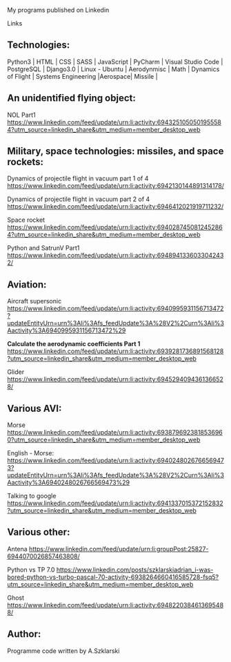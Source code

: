 <p> My programs published on Linkedin </p>
<p> Links </p>

## Technologies:
<p>Python3 | HTML | CSS | SASS | JavaScript | PyCharm | Visual Studio Code | PostgreSQL | Django3.0 | Linux - Ubuntu |
   Aerodynmisc | Math | Dynamics of Flight | Systems Engineering |Aerospace| Missile |</p>

## An unidentified flying object:
NOL Part1
https://www.linkedin.com/feed/update/urn:li:activity:6943251050501955584?utm_source=linkedin_share&utm_medium=member_desktop_web

## Military, space technologies: missiles, and space rockets:
Dynamics of projectile flight in vacuum part 1 of 4
https://www.linkedin.com/feed/update/urn:li:activity:6942130144891314178/

Dynamics of projectile flight in vacuum part 2 of 4
https://www.linkedin.com/feed/update/urn:li:activity:6946412021919711232/

Space rocket 
https://www.linkedin.com/feed/update/urn:li:activity:6940287450812452864?utm_source=linkedin_share&utm_medium=member_desktop_web

Python and SatrunV Part1
https://www.linkedin.com/feed/update/urn:li:activity:6948941336033042432/

## Aviation:
Aircraft supersonic 
https://www.linkedin.com/feed/update/urn:li:activity:6940995931156713472?updateEntityUrn=urn%3Ali%3Afs_feedUpdate%3A%28V2%2Curn%3Ali%3Aactivity%3A6940995931156713472%29

<strong>Calculate the aerodynamic coefficients Part 1</strong>
https://www.linkedin.com/feed/update/urn:li:activity:6939281736891568128?utm_source=linkedin_share&utm_medium=member_desktop_web

Glider
https://www.linkedin.com/feed/update/urn:li:activity:6945294094361366528/

## Various AVI:
Morse
https://www.linkedin.com/feed/update/urn:li:activity:6938796923818536960?utm_source=linkedin_share&utm_medium=member_desktop_web

English - Morse: 
https://www.linkedin.com/feed/update/urn:li:activity:6940248026766569473?updateEntityUrn=urn%3Ali%3Afs_feedUpdate%3A%28V2%2Curn%3Ali%3Aactivity%3A6940248026766569473%29

Talking to google 
https://www.linkedin.com/feed/update/urn:li:activity:6941337015372152832?utm_source=linkedin_share&utm_medium=member_desktop_web

## Various other:
Antena 
https://www.linkedin.com/feed/update/urn:li:groupPost:25827-6944070026857463808/

Python vs TP 7.0
https://www.linkedin.com/posts/szklarskiadrian_i-was-bored-python-vs-turbo-pascal-70-activity-6938264660416585728-fsq5?utm_source=linkedin_share&utm_medium=member_desktop_web

Ghost
https://www.linkedin.com/feed/update/urn:li:activity:6948220384613695488/

## Author:
Programme code written by A.Szklarski  
